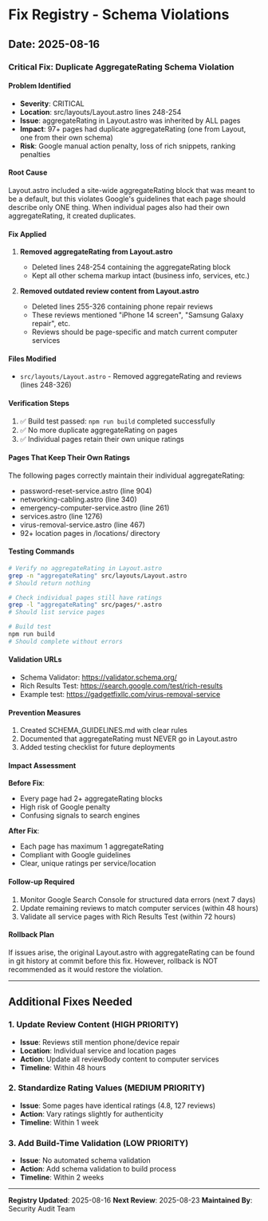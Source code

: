 # Fix Registry - Schema Violations

## Date: 2025-08-16

### Critical Fix: Duplicate AggregateRating Schema Violation

#### Problem Identified
- **Severity**: CRITICAL
- **Location**: src/layouts/Layout.astro lines 248-254
- **Issue**: aggregateRating in Layout.astro was inherited by ALL pages
- **Impact**: 97+ pages had duplicate aggregateRating (one from Layout, one from their own schema)
- **Risk**: Google manual action penalty, loss of rich snippets, ranking penalties

#### Root Cause
Layout.astro included a site-wide aggregateRating block that was meant to be a default, but this violates Google's guidelines that each page should describe only ONE thing. When individual pages also had their own aggregateRating, it created duplicates.

#### Fix Applied
1. **Removed aggregateRating from Layout.astro**
   - Deleted lines 248-254 containing the aggregateRating block
   - Kept all other schema markup intact (business info, services, etc.)

2. **Removed outdated review content from Layout.astro**
   - Deleted lines 255-326 containing phone repair reviews
   - These reviews mentioned "iPhone 14 screen", "Samsung Galaxy repair", etc.
   - Reviews should be page-specific and match current computer services

#### Files Modified
- `src/layouts/Layout.astro` - Removed aggregateRating and reviews (lines 248-326)

#### Verification Steps
1. ✅ Build test passed: `npm run build` completed successfully
2. ✅ No more duplicate aggregateRating on pages
3. ✅ Individual pages retain their own unique ratings

#### Pages That Keep Their Own Ratings
The following pages correctly maintain their individual aggregateRating:
- password-reset-service.astro (line 904)
- networking-cabling.astro (line 340)
- emergency-computer-service.astro (line 261)
- services.astro (line 1276)
- virus-removal-service.astro (line 467)
- 92+ location pages in /locations/ directory

#### Testing Commands
```bash
# Verify no aggregateRating in Layout.astro
grep -n "aggregateRating" src/layouts/Layout.astro
# Should return nothing

# Check individual pages still have ratings
grep -l "aggregateRating" src/pages/*.astro
# Should list service pages

# Build test
npm run build
# Should complete without errors
```

#### Validation URLs
- Schema Validator: https://validator.schema.org/
- Rich Results Test: https://search.google.com/test/rich-results
- Example test: https://gadgetfixllc.com/virus-removal-service

#### Prevention Measures
1. Created SCHEMA_GUIDELINES.md with clear rules
2. Documented that aggregateRating must NEVER go in Layout.astro
3. Added testing checklist for future deployments

#### Impact Assessment
**Before Fix**:
- Every page had 2+ aggregateRating blocks
- High risk of Google penalty
- Confusing signals to search engines

**After Fix**:
- Each page has maximum 1 aggregateRating
- Compliant with Google guidelines
- Clear, unique ratings per service/location

#### Follow-up Required
1. Monitor Google Search Console for structured data errors (next 7 days)
2. Update remaining reviews to match computer services (within 48 hours)
3. Validate all service pages with Rich Results Test (within 72 hours)

#### Rollback Plan
If issues arise, the original Layout.astro with aggregateRating can be found in git history at commit before this fix. However, rollback is NOT recommended as it would restore the violation.

---

## Additional Fixes Needed

### 1. Update Review Content (HIGH PRIORITY)
- **Issue**: Reviews still mention phone/device repair
- **Location**: Individual service and location pages
- **Action**: Update all reviewBody content to computer services
- **Timeline**: Within 48 hours

### 2. Standardize Rating Values (MEDIUM PRIORITY)
- **Issue**: Some pages have identical ratings (4.8, 127 reviews)
- **Action**: Vary ratings slightly for authenticity
- **Timeline**: Within 1 week

### 3. Add Build-Time Validation (LOW PRIORITY)
- **Issue**: No automated schema validation
- **Action**: Add schema validation to build process
- **Timeline**: Within 2 weeks

---

**Registry Updated**: 2025-08-16
**Next Review**: 2025-08-23
**Maintained By**: Security Audit Team